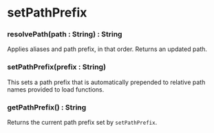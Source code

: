# setPathPrefix

### resolvePath(path : String) : String

Applies aliases and path prefix, in that order. Returns an updated path.

### setPathPrefix(prefix : String)

This sets a path prefix that is automatically prepended to relative path names provided to load functions.

### getPathPrefix() : String

Returns the current path prefix set by `setPathPrefix`.
